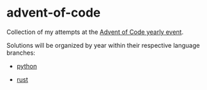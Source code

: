 # advent-of-code

Collection of my attempts at the 
[Advent of Code yearly event](https://adventofcode.com/).

Solutions will be organized by year within their respective language branches:

- [python](https://github.com/Djpleasant/advent-of-code/tree/aoc-python)

- [rust](https://github.com/Djpleasant/advent-of-code/tree/aoc-rust)
